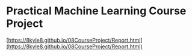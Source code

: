 # Practical Machine Learning Course Project

[https://8kyle8.github.io/08CourseProject/Report.html](https://8kyle8.github.io/08CourseProject/Report.html)